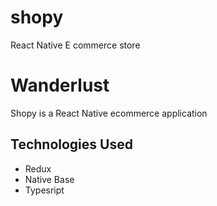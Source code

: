 # shopy
React Native E commerce store
# Wanderlust

Shopy is a React Native ecommerce application

## Technologies Used

* Redux
* Native Base
* Typesript

